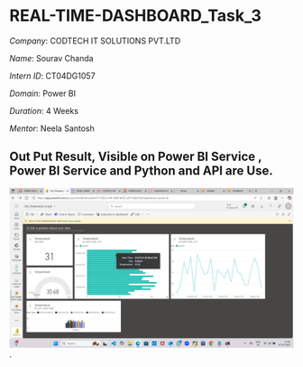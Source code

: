 # REAL-TIME-DASHBOARD_Task_3

*Company*: CODTECH IT SOLUTIONS PVT.LTD

*Name*: Sourav Chanda

*Intern ID*: CT04DG1057

*Domain*: Power BI

*Duration*: 4 Weeks

*Mentor*: Neela Santosh

## Out Put Result, Visible on Power BI Service , Power BI Service and Python and API are Use.


 ![Image Alt](https://github.com/Sourav-9474/REAL-TIME-DASHBOARD_Task_3/blob/0be6b60a8ba9b0e5dee574bd21a876eb6ff9af92/Screenshot%202025-07-07%20170856.png).
